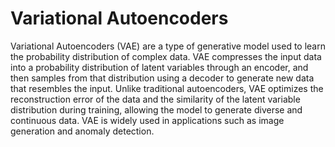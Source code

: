 # Variational Autoencoders

Variational Autoencoders (VAE) are a type of generative model used to learn the probability distribution of complex data. VAE compresses the input data into a probability distribution of latent variables through an encoder, and then samples from that distribution using a decoder to generate new data that resembles the input. Unlike traditional autoencoders, VAE optimizes the reconstruction error of the data and the similarity of the latent variable distribution during training, allowing the model to generate diverse and continuous data. VAE is widely used in applications such as image generation and anomaly detection.
